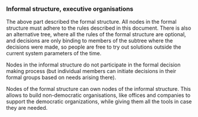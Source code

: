 ### Informal structure, executive organisations

The above part described the formal structure. All nodes in the formal structure must adhere to the rules described in this document. There is also an alternative tree, where all the rules of the formal structure are optional, and decisions are only binding to members of the subtree where the decisions were made, so people are free to try out solutions outside the current system parameters of the time.

  
Nodes in the informal structure do not participate in the formal decision making process \(but individual members can initiate decisions in  their formal groups based on needs arising there\).

  
Nodes of the formal structure can own nodes of the informal structure. This allows to build non-democratic organisations, like offices and companies to support the democratic organizations, while giving them all the tools in case they are needed.

